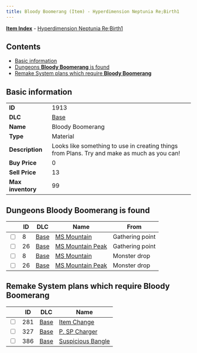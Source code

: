 ```yaml
---
title: Bloody Boomerang (Item) - Hyperdimension Neptunia Re;Birth1
---
```


[**Item Index**](/neptunia/rb1/item/index.html) - [Hyperdimension Neptunia Re;Birth1](/neptunia/rb1)

## Contents

- [Basic information](#basic-information)
- [Dungeons **Bloody Boomerang** is found](#dungeons-bloody-boomerang-is-found)
- [Remake System plans which require **Bloody Boomerang**](#remake-system-plans-which-require-bloody-boomerang)

## Basic information

|   |   |
| -- | -- |
| **ID** | 1913 |
| **DLC** | [Base](/neptunia/rb1/dlc/1-base.html) |
| **Name** | Bloody Boomerang |
| **Type** | Material |
| **Description** | Looks like something to use in creating things from Plans. Try and make as much as you can! |
| **Buy Price** | 0 |
| **Sell Price** | 13 |
| **Max inventory** | 99 |


## Dungeons **Bloody Boomerang** is found

|    | ID | DLC | Name | From |
| -- | -- | --- | ---- | ---- |
| <input type="checkbox" id="rb1-dungeon-1-8" class="trackbox" /> | 8 | [Base](/neptunia/rb1/dlc/1-base.html) | [MS Mountain](/neptunia/rb1/dungeon/1-8-ms-mountain.html) | Gathering point |
| <input type="checkbox" id="rb1-dungeon-1-26" class="trackbox" /> | 26 | [Base](/neptunia/rb1/dlc/1-base.html) | [MS Mountain Peak](/neptunia/rb1/dungeon/1-26-ms-mountain-peak.html) | Gathering point |
| <input type="checkbox" id="rb1-dungeon-1-8" class="trackbox" /> | 8 | [Base](/neptunia/rb1/dlc/1-base.html) | [MS Mountain](/neptunia/rb1/dungeon/1-8-ms-mountain.html) | Monster drop |
| <input type="checkbox" id="rb1-dungeon-1-26" class="trackbox" /> | 26 | [Base](/neptunia/rb1/dlc/1-base.html) | [MS Mountain Peak](/neptunia/rb1/dungeon/1-26-ms-mountain-peak.html) | Monster drop |


## Remake System plans which require **Bloody Boomerang**

|    | ID | DLC | Name |
| -- | -- | --- | ---- |
| <input type="checkbox" id="rb1-quest-1-281" class="trackbox" /> | 281 | [Base](/neptunia/rb1/dlc/1-base.html) | [Item Change](/neptunia/rb1/quest/1-281-item-change.html) |
| <input type="checkbox" id="rb1-quest-1-327" class="trackbox" /> | 327 | [Base](/neptunia/rb1/dlc/1-base.html) | [P. SP Charger](/neptunia/rb1/quest/1-327-p-sp-charger.html) |
| <input type="checkbox" id="rb1-quest-1-386" class="trackbox" /> | 386 | [Base](/neptunia/rb1/dlc/1-base.html) | [Suspicious Bangle](/neptunia/rb1/quest/1-386-suspicious-bangle.html) |
